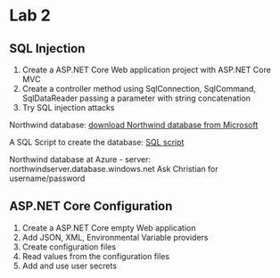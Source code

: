 # Lab 2

## SQL Injection

1. Create a ASP.NET Core Web application project with ASP.NET Core MVC
2. Create a controller method using SqlConnection, SqlCommand, SqlDataReader passing a parameter with string concatenation
3. Try SQL injection attacks

Northwind database:
[download Northwind database from Microsoft](https://www.microsoft.com/en-us/download/details.aspx?id=23654)

A SQL Script to create the database: [SQL script](https://github.com/CNinnovation/SecureDotnet/tree/master/Northwind)

Northwind database at Azure - server: northwindserver.database.windows.net
Ask Christian for username/password

## ASP.NET Core Configuration

1. Create a ASP.NET Core empty Web application
2. Add JSON, XML, Environmental Variable providers
3. Create configuration files
4. Read values from the configuration files
5. Add and use user secrets

